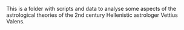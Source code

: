 This is a folder with scripts and data to analyse some aspects of the astrological theories of the 2nd century Hellenistic astrologer Vettius Valens.
